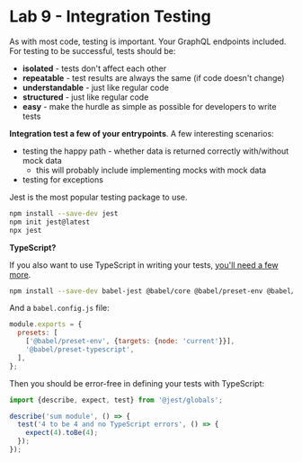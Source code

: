 # Lab 9 - Integration Testing

As with most code, testing is important. Your GraphQL endpoints included. For testing to be successful, tests should be:

- **isolated** - tests don't affect each other
- **repeatable** - test results are always the same (if code doesn't change)
- **understandable** - just like regular code
- **structured** - just like regular code
- **easy** - make the hurdle as simple as possible for developers to write tests

**Integration test a few of your entrypoints**. A few interesting scenarios:

- testing the happy path - whether data is returned correctly with/without mock data
  - this will probably include implementing mocks with mock data
- testing for exceptions

Jest is the most popular testing package to use.

```sh
npm install --save-dev jest
npm init jest@latest
npx jest
```

**TypeScript?**

If you also want to use TypeScript in writing your tests, [you'll need a few more](https://jestjs.io/docs/getting-started#using-typescript).

```sh
npm install --save-dev babel-jest @babel/core @babel/preset-env @babel/preset-typescript @jest/globals
```

And a `babel.config.js` file:

```js
module.exports = {
  presets: [
    ['@babel/preset-env', {targets: {node: 'current'}}],
    '@babel/preset-typescript',
  ],
};
```

Then you should be error-free in defining your tests with TypeScript:

```ts
import {describe, expect, test} from '@jest/globals';

describe('sum module', () => {
  test('4 to be 4 and no TypeScript errors', () => {
    expect(4).toBe(4);
  });
});
```
